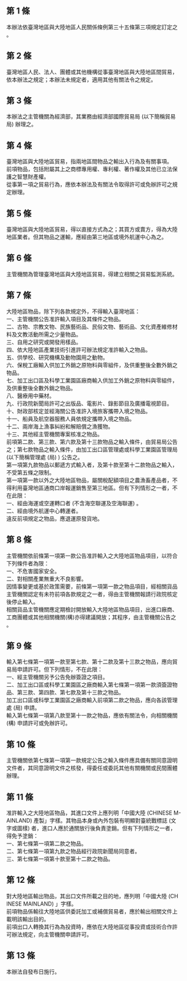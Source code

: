 第 1 條
-------
本辦法依臺灣地區與大陸地區人民關係條例第三十五條第三項規定訂定之  
。

第 2 條
-------
臺灣地區人民、法人、團體或其他機構從事臺灣地區與大陸地區間貿易，  
依本辦法之規定；本辦法未規定者，適用其他有關法令之規定。

第 3 條
-------
本辦法之主管機關為經濟部，其業務由經濟部國際貿易局 (以下簡稱貿易  
局) 辦理之。

第 4 條
-------
臺灣地區與大陸地區貿易，指兩地區間物品之輸出入行為及有關事項。  
前項物品，包括附屬其上之商標專用權、專利權、著作權及其他已立法保  
護之智慧財產權。  
從事第一項之貿易行為，應依本辦法及有關法令取得許可或免辦許可之規  
定辦理。

第 5 條
-------
臺灣地區與大陸地區貿易，得以直接方式為之；其買方或賣方，得為大陸  
地區業者。但其物品之運輸，應經由第三地區或境外航運中心為之。

第 6 條
-------
主管機關為管理臺灣地區與大陸地區貿易，得建立相關之貿易監測系統。

第 7 條
-------
大陸地區物品，除下列各款規定外，不得輸入臺灣地區：                
一、主管機關公告准許輸入項目及其條件之物品。                      
二、古物、宗教文物、民族藝術品、民俗文物、藝術品、文化資產維修材  
    料及文教活動所需之少量物品。                                  
三、自用之研究或開發用樣品。                                      
四、依大陸地區產業技術引進許可辦法規定准許輸入之物品。            
五、供學校、研究機構及動物園用之動物。                            
六、保稅工廠輸入供加工外銷之原物料與零組件，及供重整後全數外銷之  
    物品。                                                        
七、加工出口區及科學工業園區廠商輸入供加工外銷之原物料與零組件，  
    及供重整後全數外銷之物品。                                    
八、醫療用中藥材。                                                
九、行政院新聞局許可之出版品、電影片、錄影節目及廣播電視節目。    
十、財政部核定並經海關公告准許入境旅客攜帶入境之物品。          
十一、船員及航空器服務人員依規定攜帶入境之物品。                  
十二、兩岸海上漁事糾紛和解賠償之漁獲物。                          
十三、其他經主管機關專案核准之物品。                              
前項第二款、第三款、第六款及第十三款物品之輸入條件，由貿易局公告  
之；第七款物品之輸入條件，由加工出口區管理處或科學工業園區管理局  
 (以下簡稱管理處 (局) ) 公告之。                                  
第一項第九款物品以郵遞方式輸入者，及第十款至第十二款物品之輸入，  
不受第五條之限制。                                                
第一項第一款以外之大陸地區物品，屬關稅配額項目之農漁畜產品者，不  
得利用臺灣地區通商口岸報運銷售至第三地區。但有下列情形之一者，不  
在此限：                                                          
一、經由海運或空運轉口者 (不含海空聯運及空海聯運) 。              
二、經由境外航運中心轉運者。                                      
違反前項規定之物品，應退運原發貨地。

第 8 條
-------
主管機關依前條第一項第一款公告准許輸入之大陸地區物品項目，以符合  
下列條件者為限：  
一、不危害國家安全。  
二、對相關產業無重大不良影響。  
因情事變更或基於政策需要，前條第一項第一款之物品項目，經相關貨品  
主管機關認定有未符前項各款規定之一者，得由主管機關報請行政院核定  
後停止輸入。  
相關貨品主管機關應定期檢討開放輸入大陸地區物品項目，出進口廠商、  
工商團體或其他相關機關(構)亦得建議開放；其程序，由主管機關公告之  
。

第 9 條
-------
輸入第七條第一項第一款至第七款、第十二款及第十三款之物品，應向貿  
易局申請許可。但下列情形，不在此限：  
一、經主管機關另予公告免辦簽證之項目。  
二、加工出口區或科學工業園區之廠商輸入第七條第一項第一款須簽證物  
    品、第三款、第四款、第七款及第十三款之物品。  
加工出口區或科學工業園區之廠商輸入前項第二款之物品，應向各該管理  
處 (局) 申請。  
輸入第七條第一項第八款至第十一款之物品，應依有關法令，向相關機關  
 (構) 申請許可或免辦許可。

第 10 條
--------
主管機關依第七條第一項第一款規定公告之輸入條件應具備有關同意證明  
文件者，其同意證明文件之核發，得委任或委託其他有關機關或民間團體  
辦理。

第 11 條
--------
准許輸入之大陸地區物品，其進口文件上應列明「中國大陸 (CHINESE M-  
AINLAND)  產製」字樣。其物品本身或內外包裝有明顯對臺統戰標誌 (文  
字或圖樣) 者，進口人應於通關放行後負責塗銷。但有下列情形之一者，  
得免予塗銷：                                                      
一、第七條第一項第二款之物品。                                    
二、第七條第一項第九款之物品經行政院新聞局同意者。                
三、第七條第一項第十款至第十二款之物品。

第 12 條
--------
對大陸地區輸出物品，其出口文件所載之目的地，應列明「中國大陸 (CH  
INESE MAINLAND) 」字樣。  
前項物品係輸往大陸地區供委託加工或補償貿易者，應於輸出相關文件上  
載明該輸出目的。  
前項出口人轉換其行為為投資時，應依在大陸地區從事投資或技術合作許  
可辦法規定，向主管機關申請許可。

第 13 條
--------
本辦法自發布日施行。

